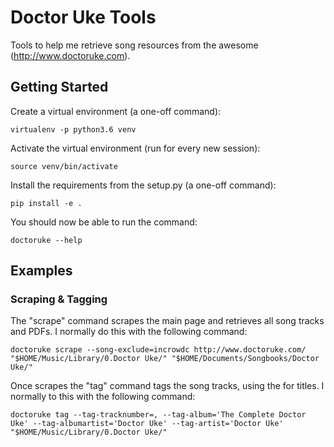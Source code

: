# Doctor Uke Tools

Tools to help me retrieve song resources from the awesome (http://www.doctoruke.com).

## Getting Started

Create a virtual environment (a one-off command):

```
virtualenv -p python3.6 venv
```

Activate the virtual environment (run for every new session):

```
source venv/bin/activate
```

Install the requirements from the setup.py (a one-off command):

```
pip install -e .
```

You should now be able to run the command:

```
doctoruke --help
```

## Examples

### Scraping & Tagging

The "scrape" command scrapes the main page and retrieves all song tracks and PDFs.
I normally do this with the following command:

```
doctoruke scrape --song-exclude=incrowdc http://www.doctoruke.com/ "$HOME/Music/Library/0.Doctor Uke/" "$HOME/Documents/Songbooks/Doctor Uke/"
```

Once scrapes the "tag" command tags the song tracks, using the <song-db> for titles.
I normally to this with the following command:

```
doctoruke tag --tag-tracknumber=, --tag-album='The Complete Doctor Uke' --tag-albumartist='Doctor Uke' --tag-artist='Doctor Uke' "$HOME/Music/Library/0.Doctor Uke/"
```

